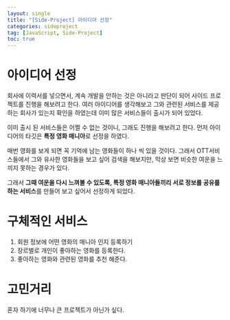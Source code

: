 ```yaml
---
layout: single
title: "[Side-Project] 아이디어 선정"
categories: sideproject
tag: [JavaScript, Side-Project]
toc: true
---
```


# 아이디어 선정

회사에 이력서를 넣으면서, 계속 개발을 안하는 것은 아니라고 판단이 되어 사이드 프로젝트를 진행을 해보려고 한다. 여러 아이디어를 생각해보고 그와 관련된 서비스를 제공하는 회사가 있는지 확인을 하였는데 이미 많은 서비스들이 출시가 되어 있었다.

이미 출시 된 서비스들은 어쩔 수 없는 것이니, 그래도 진행을 해보려고 한다. 먼저 아이디어의 타깃은 **특정 영화 매니아**로 선정을 하였다.

매번 영화를 보게 되면 꼭 기억에 남는 영화들이 하나 씩 있을 것이다. 그래서 OTT서비스들에서 그와 유사한 영화들을 보고 싶어 검색을 해보지만, 막상 보면 비슷한 여운을 느끼지 못하는 경우가 있다.

그래서 **그때 여운을 다시 느껴볼 수 있도록, 특정 영화 매니아들끼리 서로 정보를 공유를 하는 서비스**를 만들어 보고 싶어서 선정하게 되었다.

# 구체적인 서비스

1. 회원 정보에 어떤 영화의 매니아 인지 등록하기
2. 장르별로 개인이 좋아하는 영화를 등록한다.
3. 좋아하는 영화와 관련된 영화를 추천 해준다.

# 고민거리

혼자 하기에 너무나 큰 프로젝트가 아닌가 싶다.
